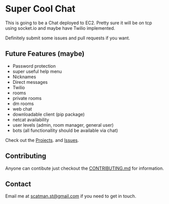 # Super Cool Chat
This is going to be a Chat deployed to EC2.  Pretty sure it will be on tcp using socket.io and maybe have Twilio implemented.

Definitely submit some issues and pull requests if you want.


## Future Features (maybe)
- Password protection
- super useful help menu
- Nicknames
- Direct messages
- Twilio
- rooms
- private rooms
- dm rooms
- web chat
- downloadable client (pip package)
- netcat availability
- user levels (admin, room manager, general user)
- bots (all functionallity should be available via chat)

Check out the [Projects](https://github.com/ShannonTully/super-cool-chat/projects). and [Issues](https://github.com/ShannonTully/super-cool-chat/issues).


## Contributing
Anyone can contibute just checkout the [CONTRIBUTING.md](https://github.com/ShannonTully/super-cool-chat/blob/master/CONTRIBUTING.md) for information.


## Contact
Email me at scatman.st@gmail.com if you need to get in touch.
